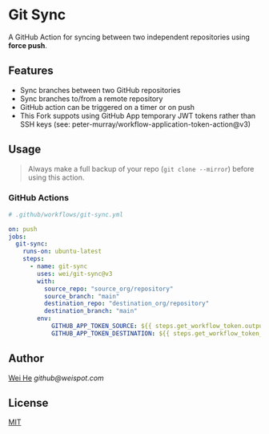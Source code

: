 # Git Sync

A GitHub Action for syncing between two independent repositories using **force push**.

## Features

- Sync branches between two GitHub repositories
- Sync branches to/from a remote repository
- GitHub action can be triggered on a timer or on push
- This Fork suppots using GitHub App temporary JWT tokens rather than SSH keys (see: peter-murray/workflow-application-token-action@v3)

## Usage

> Always make a full backup of your repo (`git clone --mirror`) before using this action.

### GitHub Actions

```yml
# .github/workflows/git-sync.yml

on: push
jobs:
  git-sync:
    runs-on: ubuntu-latest
    steps:
      - name: git-sync
        uses: wei/git-sync@v3
        with:
          source_repo: "source_org/repository"
          source_branch: "main"
          destination_repo: "destination_org/repository"
          destination_branch: "main"
        env:
            GITHUB_APP_TOKEN_SOURCE: ${{ steps.get_workflow_token.outputs.token }}
            GITHUB_APP_TOKEN_DESTINATION: ${{ steps.get_workflow_token_prod.outputs.token }}
```

## Author

[Wei He](https://github.com/wei) _github@weispot.com_

## License

[MIT](https://wei.mit-license.org)
